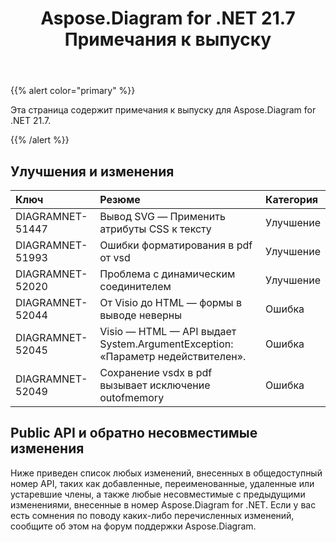 ﻿---
title: Aspose.Diagram for .NET 21.7 Примечания к выпуску
type: docs
weight: 6
url: /ru/net/aspose-diagram-for-net-21-7-release-notes/
---
{{% alert color="primary" %}} 

Эта страница содержит примечания к выпуску для Aspose.Diagram for .NET 21.7.

{{% /alert %}} 
## **Улучшения и изменения**

|**Ключ**|**Резюме**|**Категория**|
|:- |:- |:- |
|DIAGRAMNET-51447|Вывод SVG — Применить атрибуты CSS к тексту|Улучшение|
|DIAGRAMNET-51993|Ошибки форматирования в pdf от vsd|Улучшение|
|DIAGRAMNET-52020|Проблема с динамическим соединителем|Улучшение|
|DIAGRAMNET-52044|От Visio до HTML — формы в выводе неверны|Ошибка|
|DIAGRAMNET-52045|Visio — HTML — API выдает System.ArgumentException: «Параметр недействителен».|Ошибка|
|DIAGRAMNET-52049|Сохранение vsdx в pdf вызывает исключение outofmemory|Ошибка|

## **Public API и обратно несовместимые изменения**
Ниже приведен список любых изменений, внесенных в общедоступный номер API, таких как добавленные, переименованные, удаленные или устаревшие члены, а также любые несовместимые с предыдущими изменениями, внесенные в номер Aspose.Diagram for .NET. Если у вас есть сомнения по поводу каких-либо перечисленных изменений, сообщите об этом на форум поддержки Aspose.Diagram.





